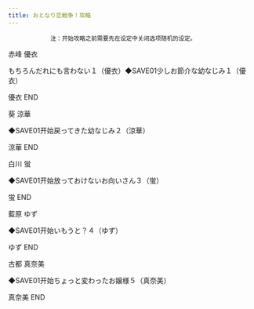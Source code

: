 ```yaml
---
title: おとなり恋戦争！攻略
---
```


                注：开始攻略之前需要先在设定中关闭选项随机的设定。

赤峰 優衣

もちろんだれにも言わない１（優衣）◆SAVE01少しお節介な幼なじみ１（優衣）

優衣 END

葵 涼華

◆SAVE01开始戻ってきた幼なじみ２（涼華）

涼華 END

白川 蛍

◆SAVE01开始放っておけないお向いさん３（蛍）

蛍 END

藍原 ゆず

◆SAVE01开始いもうと？４（ゆず）

ゆず END

古都 真奈美

◆SAVE01开始ちょっと変わったお嬢様５（真奈美）

真奈美 END
              
